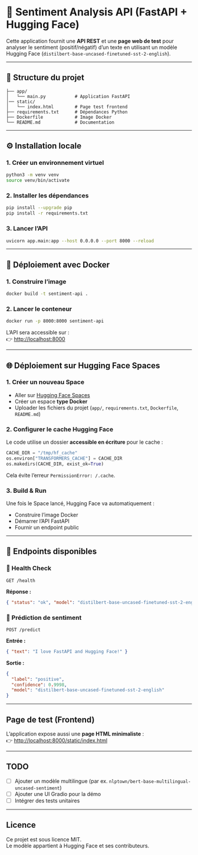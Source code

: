 # 🚀 Sentiment Analysis API (FastAPI + Hugging Face)

Cette application fournit une **API REST** et une **page web de test** pour analyser le sentiment (positif/négatif) d’un texte en utilisant un modèle Hugging Face (`distilbert-base-uncased-finetuned-sst-2-english`).

---

## 📂 Structure du projet

```
├── app/
│   └── main.py           # Application FastAPI
│── static/
│   └── index.html        # Page test frontend
├── requirements.txt      # Dépendances Python
├── Dockerfile            # Image Docker
└── README.md             # Documentation
```

---

## ⚙️ Installation locale

### 1. Créer un environnement virtuel
```bash
python3 -m venv venv
source venv/bin/activate
```

### 2. Installer les dépendances
```bash
pip install --upgrade pip
pip install -r requirements.txt
```

### 3. Lancer l’API
```bash
uvicorn app.main:app --host 0.0.0.0 --port 8000 --reload
```

---

## 🐳 Déploiement avec Docker

### 1. Construire l’image
```bash
docker build -t sentiment-api .
```

### 2. Lancer le conteneur
```bash
docker run -p 8000:8000 sentiment-api
```

L’API sera accessible sur :  
👉 [http://localhost:8000](http://localhost:8000)  

---

## 🌐 Déploiement sur Hugging Face Spaces

### 1. Créer un nouveau Space
- Aller sur [Hugging Face Spaces](https://huggingface.co/spaces)
- Créer un espace **type Docker**
- Uploader les fichiers du projet (`app/`, `requirements.txt`, `Dockerfile`, `README.md`)

### 2. Configurer le cache Hugging Face
Le code utilise un dossier **accessible en écriture** pour le cache :
```python
CACHE_DIR = "/tmp/hf_cache"
os.environ["TRANSFORMERS_CACHE"] = CACHE_DIR
os.makedirs(CACHE_DIR, exist_ok=True)
```

Cela évite l’erreur `PermissionError: /.cache`.

### 3. Build & Run
Une fois le Space lancé, Hugging Face va automatiquement :
- Construire l’image Docker
- Démarrer l’API FastAPI
- Fournir un endpoint public

---

## 📡 Endpoints disponibles

### 🔹 Health Check
```
GET /health
```
**Réponse :**
```json
{ "status": "ok", "model": "distilbert-base-uncased-finetuned-sst-2-english" }
```

### 🔹 Prédiction de sentiment
```
POST /predict
```
**Entrée :**
```json
{ "text": "I love FastAPI and Hugging Face!" }
```

**Sortie :**
```json
{
  "label": "positive",
  "confidence": 0.9998,
  "model": "distilbert-base-uncased-finetuned-sst-2-english"
}
```

---

## Page de test (Frontend)

L’application expose aussi une **page HTML minimaliste** :  
👉 [http://localhost:8000/static/index.html](http://localhost:8000/static/index.html)

---

##  TODO

- [ ] Ajouter un modèle multilingue (par ex. `nlptown/bert-base-multilingual-uncased-sentiment`)  
- [ ] Ajouter une UI Gradio pour la démo  
- [ ] Intégrer des tests unitaires  

---

## Licence

Ce projet est sous licence MIT.  
Le modèle appartient à Hugging Face et ses contributeurs.
